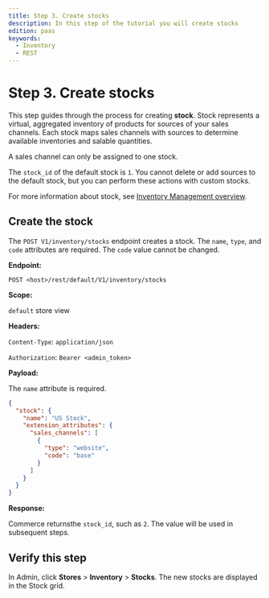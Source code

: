 ```yaml
---
title: Step 3. Create stocks
description: In this step of the tutorial you will create stocks
edition: paas
keywords:
  - Inventory
  - REST
--- 
```

 
# Step 3. Create stocks

This step guides through the process for creating **stock**. Stock represents a virtual, aggregated inventory of products for sources of your sales channels. Each stock maps sales channels with sources to determine available inventories and salable quantities.

A sales channel can only be assigned to one stock.

The `stock_id` of the default stock is `1`.  You cannot delete or add sources to the default stock, but you can perform these actions with custom stocks.

For more information about stock, see [Inventory Management overview](https://developer.adobe.com/commerce/webapi/rest/inventory/).

## Create the stock

The `POST V1/inventory/stocks` endpoint creates a stock. The `name`, `type`, and `code` attributes are required. The `code` value cannot be changed.

**Endpoint:**

`POST <host>/rest/default/V1/inventory/stocks`

**Scope:**

`default` store view

**Headers:**

`Content-Type`: `application/json`

`Authorization`: `Bearer <admin_token>`

**Payload:**

The `name` attribute is required.

```json
{
  "stock": {
    "name": "US Stock",
    "extension_attributes": {
      "sales_channels": [
        {
          "type": "website",
          "code": "base"
        }
      ]
    }
  }
}
```

**Response:**

Commerce returnsthe `stock_id`, such as `2`. The value will be used in subsequent steps.

## Verify this step

In Admin, click **Stores** > **Inventory** > **Stocks**.  The new stocks are displayed in the Stock grid.
